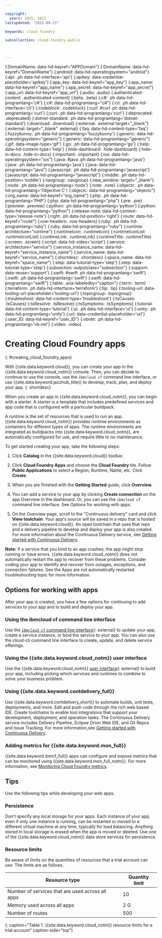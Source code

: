 ```yaml
---

copyright:
  years: 2015, 2021
lastupdated: "2021-09-21"

keywords: cloud foundry

subcollection: cloud-foundry-public



---
```



{:DomainName: data-hd-keyref="APPDomain"}
{:DomainName: data-hd-keyref="DomainName"}
{:android: data-hd-operatingsystem="android"}
{:api: .ph data-hd-interface='api'}
{:apikey: data-credential-placeholder='apikey'}
{:app_key: data-hd-keyref="app_key"}
{:app_name: data-hd-keyref="app_name"}
{:app_secret: data-hd-keyref="app_secret"}
{:app_url: data-hd-keyref="app_url"}
{:audio: .audio}
{:authenticated-content: .authenticated-content}
{:beta: .beta}
{:c#: .ph data-hd-programlang='c#'}
{:c#: data-hd-programlang="c#"}
{:cli: .ph data-hd-interface='cli'}
{:codeblock: .codeblock}
{:curl: #curl .ph data-hd-programlang='curl'}
{:curl: .ph data-hd-programlang='curl'}
{:deprecated: .deprecated}
{:dotnet-standard: .ph data-hd-programlang='dotnet-standard'}
{:download: .download}
{:external: .external target="_blank"}
{:external: target="_blank" .external}
{:faq: data-hd-content-type='faq'}
{:fuzzybunny: .ph data-hd-programlang='fuzzybunny'}
{:generic: data-hd-operatingsystem="generic"}
{:generic: data-hd-programlang="generic"}
{:gif: data-image-type='gif'}
{:go: .ph data-hd-programlang='go'}
{:help: data-hd-content-type='help'}
{:hide-dashboard: .hide-dashboard}
{:hide-in-docs: .hide-in-docs}
{:important: .important}
{:ios: data-hd-operatingsystem="ios"}
{:java: #java .ph data-hd-programlang='java'}
{:java: .ph data-hd-programlang='java'}
{:java: data-hd-programlang="java"}
{:javascript: .ph data-hd-programlang='javascript'}
{:javascript: data-hd-programlang="javascript"}
{:middle: .ph data-hd-position='middle'}
{:navgroup: .navgroup}
{:new_window: target="_blank"}
{:node: .ph data-hd-programlang='node'}
{:note: .note}
{:objectc: .ph data-hd-programlang='Objective C'}
{:objectc: data-hd-programlang="objectc"}
{:org_name: data-hd-keyref="org_name"}
{:php: .ph data-hd-programlang='PHP'}
{:php: data-hd-programlang="php"}
{:pre: .pre}
{:preview: .preview}
{:python: .ph data-hd-programlang='python'}
{:python: data-hd-programlang="python"}
{:release-note: data-hd-content-type='release-note'}
{:right: .ph data-hd-position='right'}
{:route: data-hd-keyref="route"}
{:row-headers: .row-headers}
{:ruby: .ph data-hd-programlang='ruby'}
{:ruby: data-hd-programlang="ruby"}
{:runtime: architecture="runtime"}
{:runtimeIcon: .runtimeIcon}
{:runtimeIconList: .runtimeIconList}
{:runtimeLink: .runtimeLink}
{:runtimeTitle: .runtimeTitle}
{:screen: .screen}
{:script: data-hd-video='script'}
{:service: architecture="service"}
{:service_instance_name: data-hd-keyref="service_instance_name"}
{:service_name: data-hd-keyref="service_name"}
{:shortdesc: .shortdesc}
{:space_name: data-hd-keyref="space_name"}
{:step: data-tutorial-type='step'}
{:step: data-tutorial-type='step'} 
{:subsection: outputclass="subsection"}
{:support: data-reuse='support'}
{:swift: #swift .ph data-hd-programlang='swift'}
{:swift: .ph data-hd-programlang='swift'}
{:swift: data-hd-programlang="swift"}
{:table: .aria-labeledby="caption"}
{:term: .term}
{:terraform: .ph data-hd-interface='terraform'}
{:tip: .tip}
{:tooling-url: data-tooling-url-placeholder='tooling-url'}
{:topicgroup: .topicgroup}
{:troubleshoot: data-hd-content-type='troubleshoot'}
{:tsCauses: .tsCauses}
{:tsResolve: .tsResolve}
{:tsSymptoms: .tsSymptoms}
{:tutorial: data-hd-content-type='tutorial'}
{:ui: .ph data-hd-interface='ui'}
{:unity: .ph data-hd-programlang='unity'}
{:url: data-credential-placeholder='url'}
{:user_ID: data-hd-keyref="user_ID"}
{:vbnet: .ph data-hd-programlang='vb.net'}
{:video: .video}


# Creating Cloud Foundry apps
{: #creating_cloud_foundry_apps}

With {{site.data.keyword.cloud}}, you can create your app in the {{site.data.keyword.cloud_notm}} console. Then, you can decide to continue to use the console, use the `ibmcloud cf` command line interface, or use {{site.data.keyword.jazzhub_title}} to develop, track, plan, and deploy your app.
{: shortdesc}

When you create an app in {{site.data.keyword.cloud_notm}}, you can begin with a starter. A *starter* is a template that includes predefined services and app code that is configured with a particular buildpack.

A *runtime* is the set of resources that is used to run an app. {{site.data.keyword.cloud_notm}} provides runtime environments as containers for different types of apps. The runtime environments are integrated as buildpacks into {{site.data.keyword.cloud_notm}}, are automatically configured for use, and require little to no maintenance.

To get started creating your app, take the following steps:

1. Click **Catalog** in the {{site.data.keyword.cloud}} toolbar.

2. Click **Cloud Foundry Apps** and choose the **Cloud Foundry** tile. Follow **Public Applications** to select a Region, Runtime, Name, etc. Click **Create**.

3. When you are finished with the **Getting Started** guide, click **Overview**.

4. You can add a service to your app by clicking **Create connection** on the app Overview in the dashboard. Or, you can use the `ibmcloud cf` command line interface. See Options for working with apps.

5. On the Overview page, scroll to the "Continuous delivery" card and click **View toolchain**. Your app's source will be saved in a repo that is hosted on {{site.data.keyword.cloud}}. An open toolchain that uses that repo and a delivery pipeline to develop and deploy your app is also created. For more information about the Continuous Delivery service, see [Getting started with Continuous Delivery](/docs/ContinuousDelivery?topic=ContinuousDelivery-getting-started).

**Note:** If a service that you bind to an app crashes, the app might stop running or have errors. {{site.data.keyword.cloud_notm}} does not automatically restart the app to recover from these problems. Consider coding your app to identify and recover from outages, exceptions, and connection failures. See the Apps are not automatically restarted troubleshooting topic for more information.

## Options for working with apps

After your app is created, you have a few options for continuing to add services to your app and to build and deploy your app.

### Using the ibmcloud cf command line interface

Use the [`ibmcloud cf` command line interface](https://github.com/cloudfoundry/cli#getting-started){: external} to update your app, create a service instance, or bind the service to your app. You can also use the cloud-cli command line interface to create, update, and delete service offerings.

### Using the {{site.data.keyword.cloud_notm}} user interface

Use the {{site.data.keyword.cloud_notm}} [user interface](https://cloud.ibm.com/resources){: external} to build your app, including picking which services and runtimes to combine to solve your business problem.

### Using {{site.data.keyword.contdelivery_full}}

Use {{site.data.keyword.contdelivery_short}} to automate builds, unit tests, deployments, and more. Edit and push code through the rich web based IDE. Create toolchains to enable tool integrations that support your development, deployment, and operation tasks. The Continuous Delivery service includes Delivery Pipeline, Eclipse Orion Web IDE, and Git Repos and Issue Tracking. For more information,see [Getting started with Continuous Delivery](/docs/ContinuousDelivery?topic=ContinuousDelivery-getting-started).

### Adding metrics for {{site.data.keyword.mon_full}}

{{site.data.keyword.ibmcf_full}} apps can configure and expose metrics that can be monitored using {{site.data.keyword.mon_full_notm}}. For more information, see [Monitoring Cloud Foundry metrics](/docs/Monitoring-with-Sysdig?topic=Monitoring-with-Sysdig-monitor-cf-sysdig).

## Tips

Use the following tips while developing your web apps.

### Persistence

Don't specify any local storage for your apps. Each instance of your app, even if only one instance is running, can be restarted or moved to a different virtual machine at any time, typically for load balancing. Anything stored in local storage is erased when the app is moved or deleted. Use one of the {{site.data.keyword.cloud_notm}} data store services for persistence.

### Resource limits

Be aware of limits on the quantities of resources that a trial account can use. The limits are as follows.

Resource type                                    | Quantity limit
-------------------------------------------------|---------------
Number of services that are used across all apps | 10
Memory used across all apps                      | 2 G
Number of routes                                 | 500
{: caption="Table 1. {{site.data.keyword.cloud_notm}} resource limits for a trial account" caption-side="top"} 


